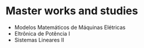 # Master works and studies

- Modelos Matemáticos de Máquinas Elétricas
- Eltrônica de Potência I
- Sistemas Lineares II
